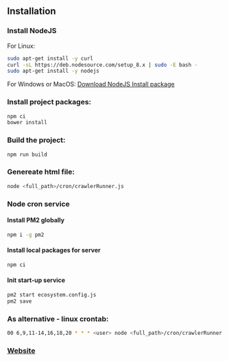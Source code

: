 ## Installation

### Install NodeJS

For Linux:

```bash
sudo apt-get install -y curl
curl -sL https://deb.nodesource.com/setup_8.x | sudo -E bash -
sudo apt-get install -y nodejs
```

For Windows or MacOS:
[Download NodeJS Install package](https://nodejs.org/en/download)

### Install project packages:

```bash
npm ci
bower install
```

### Build the project:

```bash
npm run build
```

### Genereate html file:

```bash
node <full_path>/cron/crawlerRunner.js
```

### Node cron service

#### Install PM2 globally

```bash
npm i -g pm2
```

#### Install local packages for server

```bash
npm ci
```

#### Init start-up service

```bash
pm2 start ecosystem.config.js
pm2 save
```

### As alternative - linux crontab:

```bash
00 6,9,11-14,16,18,20 * * * <user> node <full_path>/cron/crawlerRunner.js
```

### [Website](https://3g.operkh.com/)
